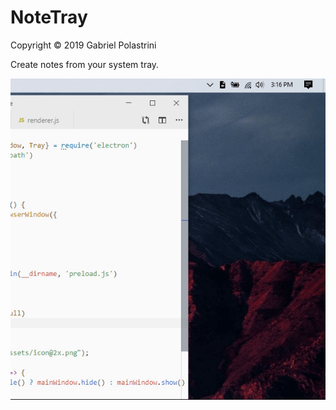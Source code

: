 # NoteTray

Copyright © 2019 Gabriel Polastrini

Create notes from your system tray.

![preview](./notetray_preview.gif)

